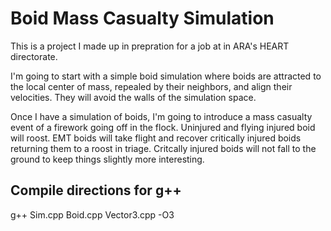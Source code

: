 # Boid Mass Casualty Simulation

This is a project I made up in prepration for a job at in ARA's HEART directorate.

I'm going to start with a simple boid simulation where boids are attracted to the local center of mass, repealed by their neighbors, and align their velocities. They will avoid the walls of the simulation space.

Once I have a simulation of boids, I'm going to introduce a mass casualty event of a firework going off in the flock. Uninjured and flying injured boid will roost. EMT boids will take flight and recover critically injured boids returning them to a roost in triage. Critcally injured boids will not fall to the ground to keep things slightly more interesting.

## Compile directions for g++

g++ Sim.cpp Boid.cpp Vector3.cpp -O3
